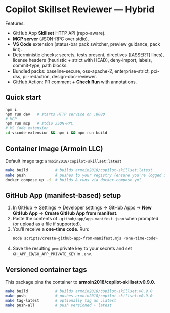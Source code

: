 # Copilot Skillset Reviewer — Hybrid

Features:
- GitHub App **Skillset** HTTP API (repo-aware).
- **MCP server** (JSON-RPC over stdio).
- **VS Code** extension (status-bar pack switcher, preview guidance, pack lint).
- Deterministic checks: secrets, tests present, directives ([ASSERT] lines), license headers (heuristic + strict with HEAD), deny-import, labels, commit-type, path blocks.
- Bundled packs: baseline-secure, oss-apache-2, enterprise-strict, pci-dss, pii-redaction, design-doc-reviewer.
- GitHub Action: PR comment + **Check Run** with annotations.

## Quick start
```bash
npm i
npm run dev   # starts HTTP service on :8080
# MCP
npm run mcp   # stdio JSON-RPC
# VS Code extension
cd vscode-extension && npm i && npm run build
```


## Container image (Armoin LLC)
Default image tag: `armoin2018/copilot-skillset:latest`

```bash
make build            # builds armoin2018/copilot-skillset:latest
make push             # pushes to your registry (ensure you're logged in)
docker compose up -d  # builds & runs via docker-compose.yml
```


## GitHub App (manifest-based) setup
1. In GitHub → Settings → Developer settings → GitHub Apps → **New GitHub App** → **Create GitHub App from manifest**.
2. Paste the contents of `.github/app/app-manifest.json` when prompted (or upload as a file if supported).
3. You’ll receive a **one-time code**. Run:
   ```bash
   node scripts/create-github-app-from-manifest.mjs <one-time-code>
   ```
4. Save the resulting `pem` private key to your secrets and set `GH_APP_ID`/`GH_APP_PRIVATE_KEY` in `.env`.


## Versioned container tags
This package pins the container to **armoin2018/copilot-skillset:v0.9.0**.

```bash
make build            # builds armoin2018/copilot-skillset:v0.9.0
make push             # pushes armoin2018/copilot-skillset:v0.9.0
make tag-latest       # optionally tag as :latest
make push-all         # push versioned + latest
```
